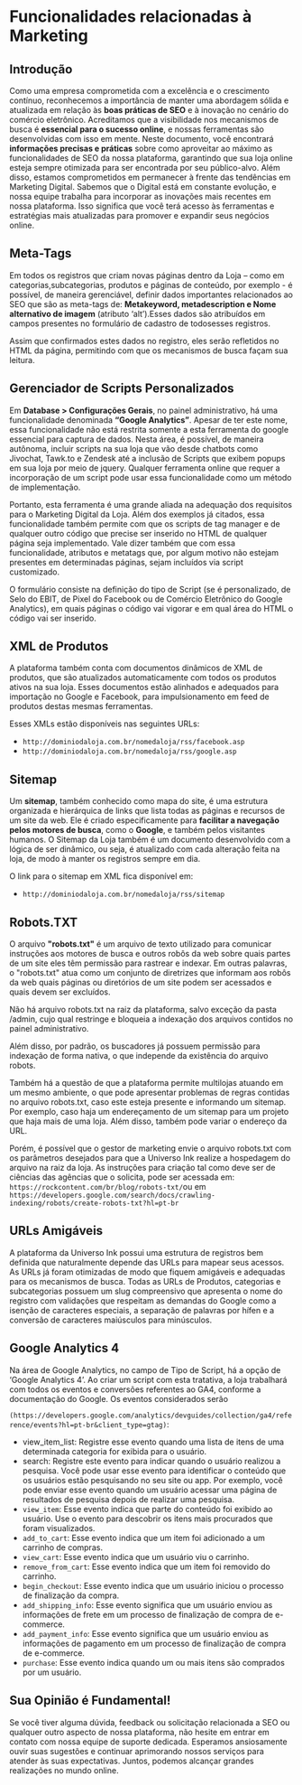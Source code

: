 # Funcionalidades relacionadas à Marketing

## Introdução

Como uma empresa comprometida com a excelência e o crescimento contínuo, reconhecemos a importância de manter uma abordagem sólida e atualizada em relação às **boas práticas de SEO** e à inovação no cenário do comércio eletrônico. Acreditamos que a visibilidade nos mecanismos de busca é **essencial para o sucesso online**, e nossas ferramentas são desenvolvidas com isso em mente. Neste documento, você encontrará **informações precisas e práticas** sobre como aproveitar
ao máximo as funcionalidades de SEO da nossa plataforma, garantindo que sua loja online esteja sempre otimizada para ser encontrada por seu público-alvo. Além disso, estamos comprometidos em permanecer à frente das tendências em Marketing Digital. Sabemos que o Digital está em constante evolução, e nossa equipe trabalha para incorporar as inovações mais recentes em nossa plataforma. Isso significa que você terá acesso às ferramentas e estratégias mais atualizadas para promover e expandir seus negócios online.

## Meta-Tags

Em todos os registros que criam novas páginas dentro da Loja – como em categorias,subcategorias, produtos e páginas de conteúdo, por exemplo - é possível, de maneira gerenciável, definir dados importantes relacionados ao SEO que são as meta-tags de: **Metakeyword, metadescription e Nome alternativo de imagem** (atributo ‘alt’).Esses dados são atribuídos em campos presentes no formulário de cadastro de todosesses registros.

Assim que confirmados estes dados no registro, eles serão refletidos no HTML da página, permitindo com que os mecanismos de busca façam sua leitura.

## Gerenciador de Scripts Personalizados

Em **Database > Configurações Gerais**, no painel administrativo, há uma funcionalidade denominada **“Google Analytics”**. Apesar de ter este nome, essa funcionalidade não está restrita somente a esta ferramenta do google essencial para captura de dados. Nesta área, é possível, de maneira autônoma, incluir scripts na sua loja que vão desde chatbots como Jivochat, Tawk.to e Zendesk até a inclusão de Scripts que exibem popups em sua loja por meio de jquery. Qualquer ferramenta online que requer a incorporação de um script pode usar essa funcionalidade como um método de implementação. 

Portanto, esta ferramenta é uma grande aliada na adequação dos requisitos para o Marketing Digital da Loja. Além dos exemplos já citados, essa funcionalidade também permite com que os scripts de tag manager e de qualquer outro código que precise ser inserido no HTML de qualquer página seja implementado. Vale dizer também que com essa funcionalidade, atributos e metatags que, por algum motivo não estejam presentes em determinadas páginas, sejam incluídos via script customizado. 

O formulário consiste na definição do tipo de Script (se é personalizado, de Selo do EBIT, de Pixel do Facebook ou de Comércio Eletrônico do Google Analytics), em quais páginas o código vai vigorar e em qual área do HTML o código vai ser inserido.

## XML de Produtos

A plataforma também conta com documentos dinâmicos de XML de produtos, que são atualizados automaticamente com todos os produtos ativos na sua loja. Esses documentos estão alinhados e adequados para importação no Google e Facebook, para impulsionamento em feed de produtos destas mesmas ferramentas.

Esses XMLs estão disponíveis nas seguintes URLs:

- `http://dominiodaloja.com.br/nomedaloja/rss/facebook.asp`
- `http://dominiodaloja.com.br/nomedaloja/rss/google.asp`

## Sitemap

Um **sitemap**, também conhecido como mapa do site, é uma estrutura organizada e hierárquica de links que lista todas as páginas e recursos de um site da web. Ele é criado especificamente para **facilitar a navegação pelos motores de busca**, como o **Google**, e também pelos visitantes humanos. O Sitemap da Loja também é um documento desenvolvido com a lógica de ser dinâmico, ou seja, é atualizado com cada alteração feita na loja, de modo à manter os registros sempre em dia.

O link para o sitemap em XML fica disponível em:
- `http://dominiodaloja.com.br/nomedaloja/rss/sitemap`

## Robots.TXT

O arquivo **"robots.txt"** é um arquivo de texto utilizado para comunicar instruções aos motores de busca e outros robôs da web sobre quais partes de um site eles têm permissão para rastrear e indexar. Em outras palavras, o "robots.txt" atua como um conjunto de diretrizes que informam aos robôs da web quais páginas ou diretórios de um site podem ser acessados e quais devem ser excluídos.

Não há arquivo robots.txt na raiz da plataforma, salvo exceção da pasta /admin, cujo qual restringe e bloqueia a indexação dos arquivos contidos no painel administrativo. 

Além disso, por padrão, os buscadores já possuem permissão para indexação de forma nativa, o que independe da existência do arquivo robots. 

Também há a questão de que a plataforma permite multilojas atuando em um mesmo ambiente, o que pode apresentar problemas de regras contidas no arquivo robots.txt, caso este esteja presente e informando um sitemap. Por exemplo, caso haja um endereçamento de um sitemap para um projeto que haja mais de uma loja. Além disso, também pode variar o endereço da URL.

Porém, é possível que o gestor de marketing envie o arquivo robots.txt com os parâmetros desejados para que a Universo Ink realize a hospedagem do arquivo na raiz da loja. As instruções para criação tal como deve ser de ciências das agências que o solicita, pode ser acessada em: `https://rockcontent.com/br/blog/robots-txt/`ou em `https://developers.google.com/search/docs/crawling-indexing/robots/create-robots-txt?hl=pt-br`

## URLs Amigáveis

A plataforma da Universo Ink possui uma estrutura de registros bem definida que naturalmente depende das URLs para mapear seus acessos. As URLs já foram otimizadas de modo que fiquem amigáveis e adequadas para os mecanismos de busca. Todas as URLs de Produtos, categorias e subcategorias possuem um slug compreensivo que apresenta o nome do registro com validações que respeitam as demandas do Google como a isenção de caracteres especiais, a separação de palavras por hífen e a conversão de caracteres maiúsculos para minúsculos.

## Google Analytics 4

Na área de Google Analytics, no campo de Tipo de Script, há a opção de ‘Google Analytics 4’. Ao criar um script com esta tratativa, a loja trabalhará com todos os eventos e conversões referentes ao GA4, conforme a documentação do Google. Os eventos considerados serão

`(https://developers.google.com/analytics/devguides/collection/ga4/reference/events?hl=pt-br&client_type=gtag)`:

- view_item_list: Registre esse evento quando uma lista de itens de uma determinada categoria for exibida para o usuário.
- search: Registre este evento para indicar quando o usuário realizou a pesquisa. Você pode usar esse evento para identificar o conteúdo que os usuários estão pesquisando no seu site ou app. Por exemplo, você pode enviar esse evento quando um usuário acessar uma página de resultados de pesquisa depois de realizar uma pesquisa.
- `view_item`: Esse evento indica que parte do conteúdo foi exibido ao usuário. Use o evento para descobrir os itens mais procurados que foram visualizados.
- `add_to_cart`: Esse evento indica que um item foi adicionado a um carrinho de compras.
- `view_cart`: Esse evento indica que um usuário viu o carrinho.
- `remove_from_cart`: Esse evento indica que um item foi removido do carrinho.
- `begin_checkout`: Esse evento indica que um usuário iniciou o processo de finalização da compra.
- `add_shipping_info`: Esse evento significa que um usuário enviou as informações de frete em um processo de finalização de compra de e-commerce.
- `add_payment_info`: Esse evento significa que um usuário enviou as informações de pagamento em um processo de finalização de compra de e-commerce.
- `purchase`: Esse evento indica quando um ou mais itens são comprados por um usuário.

## Sua Opinião é Fundamental!

Se você tiver alguma dúvida, feedback ou solicitação relacionada a SEO ou qualquer outro aspecto de nossa plataforma, não hesite em entrar em contato com nossa equipe de suporte dedicada. Esperamos ansiosamente ouvir suas sugestões e continuar aprimorando nossos serviços para atender às suas expectativas. Juntos, podemos alcançar grandes realizações no mundo online.